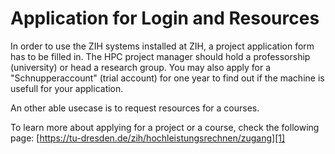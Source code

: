 # Application for Login and Resources

In order to use the ZIH systems installed at ZIH, a project application form has to be filled in.
The HPC project manager should hold a professorship (university) or head a research group. You may
also apply for a "Schnupperaccount" (trial account) for one year to find out if the machine is 
usefull for your application. 

An other able usecase is to request resources for a courses.  

To learn more about applying for a project or a course, 
check the following page: [https://tu-dresden.de/zih/hochleistungsrechnen/zugang][1]

[1]: https://tu-dresden.de/zih/hochleistungsrechnen/zugang
